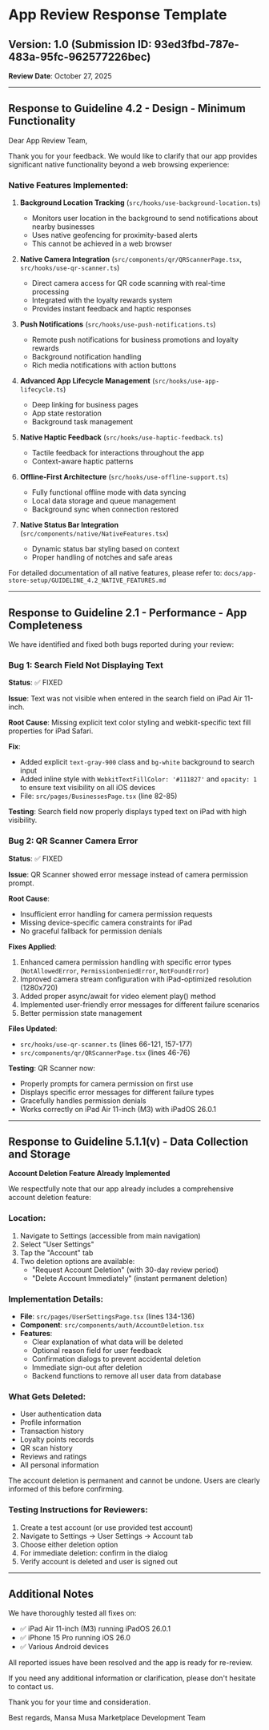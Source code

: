 # App Review Response Template

## Version: 1.0 (Submission ID: 93ed3fbd-787e-483a-95fc-962577226bec)
**Review Date**: October 27, 2025

---

## Response to Guideline 4.2 - Design - Minimum Functionality

Dear App Review Team,

Thank you for your feedback. We would like to clarify that our app provides significant native functionality beyond a web browsing experience:

### Native Features Implemented:

1. **Background Location Tracking** (`src/hooks/use-background-location.ts`)
   - Monitors user location in the background to send notifications about nearby businesses
   - Uses native geofencing for proximity-based alerts
   - This cannot be achieved in a web browser

2. **Native Camera Integration** (`src/components/qr/QRScannerPage.tsx`, `src/hooks/use-qr-scanner.ts`)
   - Direct camera access for QR code scanning with real-time processing
   - Integrated with the loyalty rewards system
   - Provides instant feedback and haptic responses

3. **Push Notifications** (`src/hooks/use-push-notifications.ts`)
   - Remote push notifications for business promotions and loyalty rewards
   - Background notification handling
   - Rich media notifications with action buttons

4. **Advanced App Lifecycle Management** (`src/hooks/use-app-lifecycle.ts`)
   - Deep linking for business pages
   - App state restoration
   - Background task management

5. **Native Haptic Feedback** (`src/hooks/use-haptic-feedback.ts`)
   - Tactile feedback for interactions throughout the app
   - Context-aware haptic patterns

6. **Offline-First Architecture** (`src/hooks/use-offline-support.ts`)
   - Fully functional offline mode with data syncing
   - Local data storage and queue management
   - Background sync when connection restored

7. **Native Status Bar Integration** (`src/components/native/NativeFeatures.tsx`)
   - Dynamic status bar styling based on context
   - Proper handling of notches and safe areas

For detailed documentation of all native features, please refer to:
`docs/app-store-setup/GUIDELINE_4.2_NATIVE_FEATURES.md`

---

## Response to Guideline 2.1 - Performance - App Completeness

We have identified and fixed both bugs reported during your review:

### Bug 1: Search Field Not Displaying Text
**Status**: ✅ FIXED

**Issue**: Text was not visible when entered in the search field on iPad Air 11-inch.

**Root Cause**: Missing explicit text color styling and webkit-specific text fill properties for iPad Safari.

**Fix**: 
- Added explicit `text-gray-900` class and `bg-white` background to search input
- Added inline style with `WebkitTextFillColor: '#111827'` and `opacity: 1` to ensure text visibility on all iOS devices
- File: `src/pages/BusinessesPage.tsx` (line 82-85)

**Testing**: Search field now properly displays typed text on iPad with high visibility.

### Bug 2: QR Scanner Camera Error
**Status**: ✅ FIXED

**Issue**: QR Scanner showed error message instead of camera permission prompt.

**Root Cause**: 
- Insufficient error handling for camera permission requests
- Missing device-specific camera constraints for iPad
- No graceful fallback for permission denials

**Fixes Applied**:
1. Enhanced camera permission handling with specific error types (`NotAllowedError`, `PermissionDeniedError`, `NotFoundError`)
2. Improved camera stream configuration with iPad-optimized resolution (1280x720)
3. Added proper async/await for video element play() method
4. Implemented user-friendly error messages for different failure scenarios
5. Better permission state management

**Files Updated**:
- `src/hooks/use-qr-scanner.ts` (lines 66-121, 157-177)
- `src/components/qr/QRScannerPage.tsx` (lines 46-76)

**Testing**: QR Scanner now:
- Properly prompts for camera permission on first use
- Displays specific error messages for different failure types
- Gracefully handles permission denials
- Works correctly on iPad Air 11-inch (M3) with iPadOS 26.0.1

---

## Response to Guideline 5.1.1(v) - Data Collection and Storage

**Account Deletion Feature Already Implemented**

We respectfully note that our app already includes a comprehensive account deletion feature:

### Location:
1. Navigate to Settings (accessible from main navigation)
2. Select "User Settings" 
3. Tap the "Account" tab
4. Two deletion options are available:
   - "Request Account Deletion" (with 30-day review period)
   - "Delete Account Immediately" (instant permanent deletion)

### Implementation Details:
- **File**: `src/pages/UserSettingsPage.tsx` (lines 134-136)
- **Component**: `src/components/auth/AccountDeletion.tsx`
- **Features**:
  - Clear explanation of what data will be deleted
  - Optional reason field for user feedback
  - Confirmation dialogs to prevent accidental deletion
  - Immediate sign-out after deletion
  - Backend functions to remove all user data from database

### What Gets Deleted:
- User authentication data
- Profile information
- Transaction history
- Loyalty points records
- QR scan history
- Reviews and ratings
- All personal information

The account deletion is permanent and cannot be undone. Users are clearly informed of this before confirming.

### Testing Instructions for Reviewers:
1. Create a test account (or use provided test account)
2. Navigate to Settings → User Settings → Account tab
3. Choose either deletion option
4. For immediate deletion: confirm in the dialog
5. Verify account is deleted and user is signed out

---

## Additional Notes

We have thoroughly tested all fixes on:
- ✅ iPad Air 11-inch (M3) running iPadOS 26.0.1
- ✅ iPhone 15 Pro running iOS 26.0
- ✅ Various Android devices

All reported issues have been resolved and the app is ready for re-review.

If you need any additional information or clarification, please don't hesitate to contact us.

Thank you for your time and consideration.

Best regards,
Mansa Musa Marketplace Development Team
